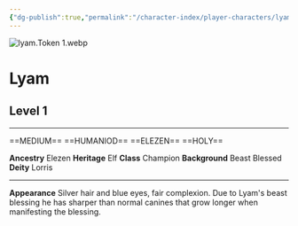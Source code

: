 ```yaml
---
{"dg-publish":true,"permalink":"/character-index/player-characters/lyam/","tags":["Avalon","PC"]}
---
```


![lyam.Token 1.webp](/img/user/lyam.Token%201.webp)
# Lyam
## Level 1

---

==MEDIUM== ==HUMANIOD== ==ELEZEN== ==HOLY==

**Ancestry** Elezen
**Heritage** Elf
**Class** Champion
**Background** Beast Blessed
**Deity** Lorris

---

**Appearance** 
Silver hair and blue eyes, fair complexion. Due to Lyam's beast blessing he has sharper than normal canines that grow longer when manifesting the blessing.
